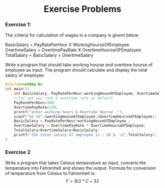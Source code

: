 <div align="center">
   <h1> Exercise Problems</h1>
</div>

### Exercise 1:
The criteria for calculation of wages in a company is givent below.

BasicSalary = PayRatePerHour  X WorkingHourseOfEmployee  
OvertimeSalary = OvertimePayRate X OvertimeHourseOFEmployee  
TotalSalary = BasicSalary + OvertimeSalary   

Write a program that should take working hourse and overtime hourse of employee as input. The program should calculate and display the total salary of employee.   
```c
#include<stdio.h>
int main(){
    int BasicSalary, PayRatePerHour,workingHouseOfEmployee, OvertimeSalary ,OvertimePayRate , OvertimeHourseOfEmployee,TotalSalary;
    //let set pay rate & overtime rate as default
    PayRatePerHour=100;
    OvertimePayRate=120;
    printf("enter working hours & Overtime Hourse :");
    scanf("%d %d",&workingHouseOfEmployee,&OvertimeHourseOfEmployee);
    BasicSalary = PayRatePerHour*workingHouseOfEmployee ; 
    OvertimeSalary = OvertimePayRate * OvertimeHourseOfEmployee;
    TotalSalary=OvertimeSalary+BasicSalary;
    printf("the total salary of employee is : %d $. \n",TotalSalary);
}
```

### Exercise 2 
Write a program that takes Celsius temperature as input, converts the temperature into Fahrenheit and shows the output. Formula for conversion of temperature from Celsius to Fahrenheit is:   
     $$F=9/2*C+32$$
